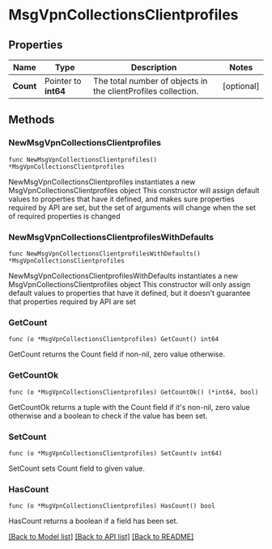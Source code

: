 # MsgVpnCollectionsClientprofiles

## Properties

Name | Type | Description | Notes
------------ | ------------- | ------------- | -------------
**Count** | Pointer to **int64** | The total number of objects in the clientProfiles collection. | [optional] 

## Methods

### NewMsgVpnCollectionsClientprofiles

`func NewMsgVpnCollectionsClientprofiles() *MsgVpnCollectionsClientprofiles`

NewMsgVpnCollectionsClientprofiles instantiates a new MsgVpnCollectionsClientprofiles object
This constructor will assign default values to properties that have it defined,
and makes sure properties required by API are set, but the set of arguments
will change when the set of required properties is changed

### NewMsgVpnCollectionsClientprofilesWithDefaults

`func NewMsgVpnCollectionsClientprofilesWithDefaults() *MsgVpnCollectionsClientprofiles`

NewMsgVpnCollectionsClientprofilesWithDefaults instantiates a new MsgVpnCollectionsClientprofiles object
This constructor will only assign default values to properties that have it defined,
but it doesn't guarantee that properties required by API are set

### GetCount

`func (o *MsgVpnCollectionsClientprofiles) GetCount() int64`

GetCount returns the Count field if non-nil, zero value otherwise.

### GetCountOk

`func (o *MsgVpnCollectionsClientprofiles) GetCountOk() (*int64, bool)`

GetCountOk returns a tuple with the Count field if it's non-nil, zero value otherwise
and a boolean to check if the value has been set.

### SetCount

`func (o *MsgVpnCollectionsClientprofiles) SetCount(v int64)`

SetCount sets Count field to given value.

### HasCount

`func (o *MsgVpnCollectionsClientprofiles) HasCount() bool`

HasCount returns a boolean if a field has been set.


[[Back to Model list]](../README.md#documentation-for-models) [[Back to API list]](../README.md#documentation-for-api-endpoints) [[Back to README]](../README.md)


